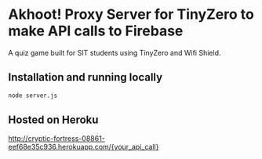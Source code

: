 
# Akhoot! Proxy Server for TinyZero to make API calls to Firebase

A quiz game built for SIT students using TinyZero and Wifi Shield.






## Installation and running locally

```bash
node server.js
```

## Hosted on Heroku

http://cryptic-fortress-08861-eef68e35c936.herokuapp.com/{your_api_call}    
